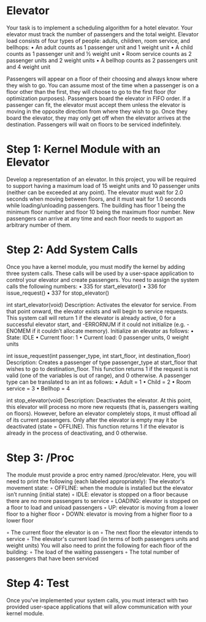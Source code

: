 # Elevator

Your task is to implement a scheduling algorithm for a hotel elevator. Your elevator must track
the number of passengers and the total weight. Elevator load consists of four types of people:
adults, children, room service, and bellhops:
• An adult counts as 1 passenger unit and 1 weight unit
• A child counts as 1 passenger unit and ½ weight unit
• Room service counts as 2 passenger units and 2 weight units
• A bellhop counts as 2 passengers unit and 4 weight unit

Passengers will appear on a floor of their choosing and always know where they wish to go. You
can assume most of the time when a passenger is on a floor other than the first, they will
choose to go to the first floor (for optimization purposes). Passengers board the elevator in
FIFO order. If a passenger can fit, the elevator must accept them unless the elevator is moving
in the opposite direction from where they wish to go. Once they board the elevator, they may
only get off when the elevator arrives at the destination. Passengers will wait on floors to be
serviced indefinitely.

# Step 1: Kernel Module with an Elevator
Develop a representation of an elevator. In this project, you will be required to support having a
maximum load of 15 weight units and 10 passenger units (neither can be exceeded at any
point). The elevator must wait for 2.0 seconds when moving between floors, and it must wait
for 1.0 seconds while loading/unloading passengers. The building has floor 1 being the
minimum floor number and floor 10 being the maximum floor number. New passengers can
arrive at any time and each floor needs to support an arbitrary number of them.

# Step 2: Add System Calls
Once you have a kernel module, you must modify the kernel by adding three system calls.
These calls will be used by a user-space application to control your elevator and create
passengers. You need to assign the system calls the following numbers:
• 335 for start_elevator()
• 336 for issue_request()
• 337 for stop_elevator()

int start_elevator(void)
Description: Activates the elevator for service. From that point onward, the elevator exists and
will begin to service requests. This system call will return 1 if the elevator is already active, 0 for
a successful elevator start, and -ERRORNUM if it could not initialize (e.g. -ENOMEM if it couldn’t 
allocate memory). Initialize an elevator as follows:
• State: IDLE
• Current floor: 1
• Current load: 0 passenger units, 0 weight units

int issue_request(int passenger_type, int start_floor, int
destination_floor)
Description: Creates a passenger of type passenger_type at start_floor that wishes
to go to destination_floor. This function returns 1 if the request is not valid (one of the
variables is out of range), and 0 otherwise. A passenger type can be translated to an int as
follows:
• Adult = 1
• Child = 2
• Room service = 3
• Bellhop = 4

int stop_elevator(void)
Description: Deactivates the elevator. At this point, this elevator will process no more new
requests (that is, passengers waiting on floors). However, before an elevator completely stops,
it must offload all of its current passengers. Only after the elevator is empty may it be
deactivated (state = OFFLINE). This function returns 1 if the elevator is already in the process
of deactivating, and 0 otherwise.

# Step 3: /Proc
The module must provide a proc entry named /proc/elevator. Here, you will need to
print the following (each labeled appropriately):
The elevator's movement state:
◦ OFFLINE: when the module is installed but the elevator isn’t running (initial state)
◦ IDLE: elevator is stopped on a floor because there are no more passengers to service
◦ LOADING: elevator is stopped on a floor to load and unload passengers
◦ UP: elevator is moving from a lower floor to a higher floor
◦ DOWN: elevator is moving from a higher floor to a lower floor

◦ The current floor the elevator is on
◦ The next floor the elevator intends to service
◦ The elevator's current load (in terms of both passengers units and weight units)
You will also need to print the following for each floor of the building:
◦ The load of the waiting passengers
◦ The total number of passengers that have been serviced

# Step 4: Test
Once you've implemented your system calls, you must interact with two provided user-space
applications that will allow communication with your kernel module.

